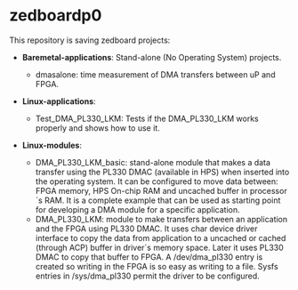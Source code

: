 zedboardp0
==========

This repository is saving zedboard projects:

* **Baremetal-applications**: Stand-alone (No Operating System) projects.
	* dmasalone: time measurement of DMA transfers between uP and FPGA.

* **Linux-applications**: 
	* Test_DMA_PL330_LKM: Tests if the DMA_PL330_LKM works properly and shows how to use it.

* **Linux-modules**:
	* DMA_PL330_LKM_basic: stand-alone module that makes a data transfer using the PL330 DMAC (available in HPS) when inserted into the operating system. It can be configured to move data between: FPGA memory, HPS On-chip RAM and uncached buffer in processor´s RAM. It is a complete example that can be used as starting point for developing a DMA module for a specific application.
	* DMA_PL330_LKM: module to make transfers between an application and the FPGA using PL330 DMAC. It uses char device driver interface to copy the data from application to a uncached or cached (through ACP) buffer in driver´s memory space. Later it uses PL330 DMAC to copy that buffer to FPGA. A /dev/dma_pl330 entry is created so writing in the FPGA is so easy as writing to a file. Sysfs entries in /sys/dma_pl330 permit the driver to be configured.

